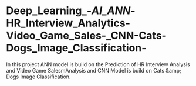 # Deep_Learning_-_AI_ANN_-HR_Interview_Analytics-Video_Game_Sales-_CNN-Cats-Dogs_Image_Classification-
In this project ANN model is build on the Prediction of HR Interview Analysis and Video Game SalesmAnalysis and CNN Model is build on  Cats &amp;amp; Dogs Image Classification.
